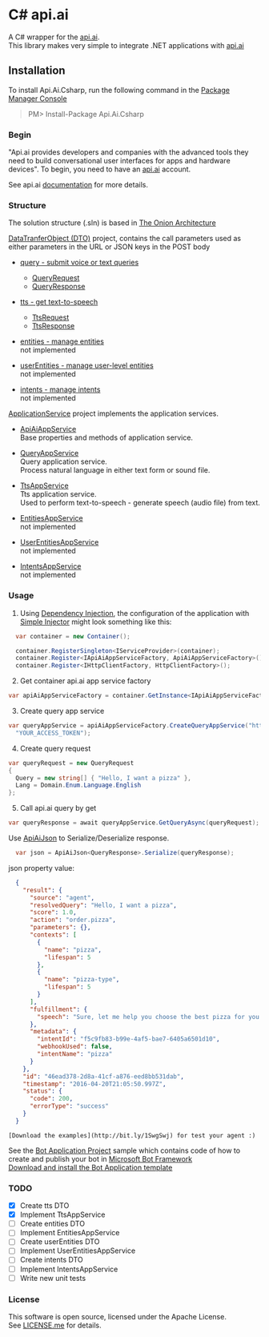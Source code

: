 # C# api.ai 

A C# wrapper for the [api.ai](https://api.ai/).</br>
This library makes very simple to integrate .NET applications with [api.ai](https://api.ai/)

## Installation

To install Api.Ai.Csharp, run the following command in the [Package Manager Console](https://docs.nuget.org/consume/package-manager-console)
>PM> Install-Package Api.Ai.Csharp

### Begin

"Api.ai provides developers and companies with the advanced tools they need to build conversational user interfaces for apps and 
hardware devices". To begin, you need to have an [api.ai](https://api.ai/) account.

See api.ai [documentation](https://docs.api.ai/docs) for more details.

### Structure 

The solution structure (.sln) is based in [The Onion Architecture](http://bit.ly/1r54LZv)

[DataTranferObject (DTO)](https://en.wikipedia.org/wiki/Data_transfer_object) project, contains the call parameters used as either parameters in the URL or JSON keys in the POST body

* [query - submit voice or text queries](https://docs.api.ai/v12/docs/query)
    * [QueryRequest](http://bit.ly/1Sb1ljp)
    * [QueryResponse](http://bit.ly/23JTGQE)

* [tts - get text-to-speech](https://docs.api.ai/v12/docs/tts) </br>
	* [TtsRequest](http://bit.ly/1XLjFjC)
	* [TtsResponse](http://bit.ly/1QqBNcy)
	
* [entities - manage entities](https://docs.api.ai/v12/docs/entities) </br>
	not implemented
	
* [userEntities - manage user-level entities](https://docs.api.ai/v12/docs/userEntities) </br>
	not implemented
	
* [intents - manage intents](https://docs.api.ai/v12/docs/intents) </br>
	not implemented
	
[ApplicationService](http://bit.ly/1VEQrF6) project implements the application services.

* [ApiAiAppService](http://bit.ly/240DPd4) </br>
  Base properties and methods of application service.

* [QueryAppService](http://bit.ly/1VC6qUT) </br>
  Query application service.</br>
  Process natural language in either text form or sound file.

* [TtsAppService](http://bit.ly/23MJUNG) </br>
  Tts application service.</br>
  Used to perform text-to-speech - generate speech (audio file) from text.
  
* [EntitiesAppService]() </br>
  not implemented
  
* [UserEntitiesAppService]() </br>
  not implemented
  
* [IntentsAppService]() </br>
  not implemented
  
### Usage

1. Using [Dependency Injection](https://en.wikipedia.org/wiki/Dependency_injection), the configuration of the application with [Simple Injector](https://simpleinjector.org/index.html) might look something like this:

  ```csharp
    var container = new Container();
  
    container.RegisterSingleton<IServiceProvider>(container);
    container.Register<IApiAiAppServiceFactory, ApiAiAppServiceFactory>();
    container.Register<IHttpClientFactory, HttpClientFactory>();
  ```

2. Get container api.ai app service factory 

  ```csharp
  var apiAiAppServiceFactory = container.GetInstance<IApiAiAppServiceFactory>();
  ```

3. Create query app service  

  ```csharp
  var queryAppService = apiAiAppServiceFactory.CreateQueryAppService("https://api.api.ai/v1", 
    "YOUR_ACCESS_TOKEN");
  ```

4. Create query request

  ```csharp
  var queryRequest = new QueryRequest
  {
    Query = new string[] { "Hello, I want a pizza" },
    Lang = Domain.Enum.Language.English
  };
  ```

5. Call api.ai query by get

  ```csharp
  var queryResponse = await queryAppService.GetQueryAsync(queryRequest);
  ```

Use [ApiAiJson](http://bit.ly/1Qo3h2F) to Serialize/Deserialize response.

```csharp
  var json = ApiAiJson<QueryResponse>.Serialize(queryResponse);
```

json property value:

```json
  {
    "result": {
      "source": "agent",
      "resolvedQuery": "Hello, I want a pizza",
      "score": 1.0,
      "action": "order.pizza",
      "parameters": {},
      "contexts": [
        {
          "name": "pizza",
          "lifespan": 5
        },
        {
          "name": "pizza-type",
          "lifespan": 5
        }
      ],
      "fulfillment": {
        "speech": "Sure, let me help you choose the best pizza for you! What flavor would you like?"
      },
      "metadata": {
        "intentId": "f5c9fb83-b99e-4af5-bae7-6405a6501d10",
        "webhookUsed": false,
        "intentName": "pizza"
      }
    },
    "id": "46ead378-2d8a-41cf-a876-eed8bb531dab",
    "timestamp": "2016-04-20T21:05:50.997Z",
    "status": {
      "code": 200,
      "errorType": "success"
    }
  }
```

```
[Download the examples](http://bit.ly/1SwgSwj) for test your agent :)
```
See the [Bot Application Project](http://bit.ly/23MMcfx) sample which contains code of how to create and publish your bot in [Microsoft Bot Framework](https://dev.botframework.com/)</br>
[Download and install the Bot Application template](http://bit.ly/1TlTL4A)

### TODO

- [x] Create tts DTO
- [x] Implement TtsAppService
- [ ] Create entities DTO
- [ ] Implement EntitiesAppService
- [ ] Create userEntities DTO
- [ ] Implement UserEntitiesAppService
- [ ] Create intents DTO
- [ ] Implement IntentsAppService
- [ ] Write new unit tests

### License

This software is open source, licensed under the Apache License. </br>
See [LICENSE.me](https://github.com/brunobrandes/api-ai-csharp/blob/master/LICENSE.me) for details.
